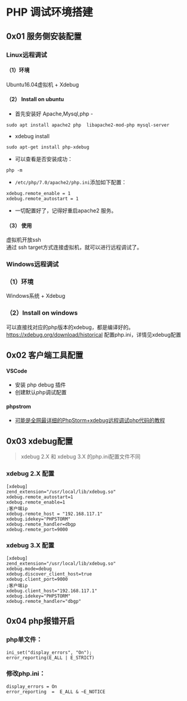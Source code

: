 # PHP 调试环境搭建
## 0x01 服务侧安装配置
### Linux远程调试
#### （1）环境
Ubuntu16.04虚拟机 + Xdebug
#### （2） Install on ubuntu
- 首先安装好 Apache,Mysql,php   -
```
sudo apt install apache2 php  libapache2-mod-php mysql-server
```
- xdebug install
```
sudo apt-get install php-xdebug
```
- 可以查看是否安装成功：   
```
php -m
```
- `/etc/php/7.0/apache2/php.ini`添加如下配置：   
```
xdebug.remote_enable = 1
xdebug.remote_autostart = 1
```
- 一切配置好了，记得好重启apache2 服务。

#### （3） 使用
虚拟机开放ssh   
通过 ssh target方式连接虚拟机，就可以进行远程调试了。   

### Windows远程调试
### （1）环境
Windows系统 + Xdebug
### （2）Install on windows
可以直接找对应的php版本的xdebug，都是编译好的。    
https://xdebug.org/download/historical
配置php.ini，详情见xdebug配置
## 0x02 客户端工具配置

#### VSCode
- 安装 php debug 插件   
- 创建默认php调试配置   

#### phpstrom
- [可能是全网最详细的PhpStorm+xdebug远程调试php代码的教程](https://www.xiebruce.top/1191.html)

## 0x03 xdebug配置
> xdebug 2.X 和 xdebug 3.X 的php.ini配置文件不同

### xdebug 2.X 配置
```
[xdebug] 
zend_extension="/usr/local/lib/xdebug.so" 
xdebug.remote_autostart=1 
xdebug.remote_enable=1
;客户端ip
xdebug.remote_host = "192.168.117.1" 
xdebug.idekey="PHPSTORM" 
xdebug.remote_handler=dbgp 
xdebug.remote_port=9000
```
### xdebug 3.X 配置
```
[xdebug] 
zend_extension="/usr/local/lib/xdebug.so" 
xdebug.mode=debug 
xdebug.discover_client_host=true 
xdebug.client_port=9000
;客户端ip
xdebug.client_host="192.168.117.1" 
xdebug.idekey="PHPSTORM" 
xdebug.remote_handler="dbgp"
```


## 0x04 php报错开启

### php单文件： 
```
ini_set("display_errors", "On");
error_reporting(E_ALL | E_STRICT)
```
### 修改php.ini：
```
display_errors = On
error_reporting  =  E_ALL & ~E_NOTICE

```

